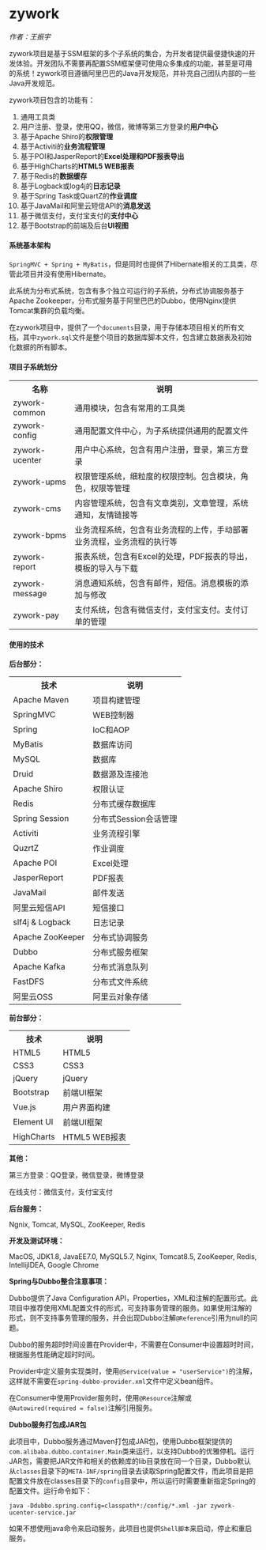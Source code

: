 # zywork

*作者：王振宇*

zywork项目是基于SSM框架的多个子系统的集合，为开发者提供最便捷快速的开发体验。开发团队不需要再配置SSM框架便可使用众多集成的功能，甚至是可用的系统！zywork项目遵循阿里巴巴的Java开发规范，并补充自己团队内部的一些Java开发规范。

zywork项目包含的功能有：

1. 通用工具类
2. 用户注册、登录，使用QQ，微信，微博等第三方登录的**用户中心**
3. 基于Apache Shiro的**权限管理**
4. 基于Activiti的**业务流程管理**
5. 基于POI和JasperReport的**Excel处理和PDF报表导出**
6. 基于HighCharts的**HTML5 WEB报表**
7. 基于Redis的**数据缓存**
8. 基于Logback或log4j的**日志记录**
9. 基于Spring Task或QuartZ的**作业调度**
10. 基于JavaMail和阿里云短信API的**消息发送**
11. 基于微信支付，支付宝支付的**支付中心**
12. 基于Bootstrap的前端及后台**UI视图**

#### 系统基本架构 
```SpringMVC + Spring + MyBatis```，但是同时也提供了Hibernate相关的工具类，尽管此项目并没有使用Hibernate。

此系统为分布式系统，包含有多个独立可运行的子系统，分布式协调服务基于Apache Zookeeper，分布式服务基于阿里巴巴的Dubbo，使用Nginx提供Tomcat集群的负载均衡。

在zywork项目中，提供了一个```documents```目录，用于存储本项目相关的所有文档，其中```zywork.sql```文件是整个项目的数据库脚本文件，包含建立数据表及初始化数据的所有脚本。

#### 项目子系统划分
<table>
	<tbody>
		<tr>
			<th>名称</th>
			<th>说明</th>
		</tr>
		<tr>
			<td>zywork-common</td>
			<td>通用模块，包含有常用的工具类</td>
		</tr>
		<tr>
			<td>zywork-config</td>
			<td>通用配置文件中心，为子系统提供通用的配置文件</td>
		</tr>
		<tr>
			<td>zywork-ucenter</td>
			<td>用户中心系统，包含有用户注册，登录，第三方登录</td>
		</tr>
		<tr>
			<td>zywork-upms</td>
			<td>权限管理系统，细粒度的权限控制。包含模块，角色，权限等管理</td>
		</tr>
		<tr>
			<td>zywork-cms</td>
			<td>内容管理系统，包含有文章类别，文章管理，系统通知，友情链接等</td>
		</tr>
		<tr>
			<td>zywork-bpms</td>
			<td>
			业务流程系统，包含有业务流程的上传，手动部署业务流程，业务流程的执行等			</td>
		</tr>
		<tr>
			<td>zywork-report</td>
			<td>
			报表系统，包含有Excel的处理，PDF报表的导出，模板的导入与下载
			</td>
		</tr>
		<tr>
			<td>zywork-message</td>
			<td>消息通知系统，包含有邮件，短信。消息模板的添加与修改</td>
		</tr>
		<tr>
			<td>zywork-pay</td>
			<td>支付系统，包含有微信支付，支付宝支付。支付订单的管理</td>
		</tr>
	</tbody>
</table>

#### 使用的技术

**后台部分：**

<table>
	<tbody>
		<tr>
			<th>技术</th>
			<th>说明</th>
		</tr>
		<tr>
			<td>Apache Maven</td>
			<td>项目构建管理</td>
		</tr>
		<tr>
			<td>SpringMVC</td>
			<td>WEB控制器</td>
		</tr>
		<tr>
			<td>Spring</td>
			<td>IoC和AOP</td>
		</tr>
		<tr>
			<td>MyBatis</td>
			<td>数据库访问</td>
		</tr>
		<tr>
			<td>MySQL</td>
			<td>数据库</td>
		</tr>
		<tr>
			<td>Druid</td>
			<td>数据源及连接池</td>
		</tr>
		<tr>
			<td>Apache Shiro</td>
			<td>权限认证</td>
		</tr>
		<tr>
			<td>Redis</td>
			<td>分布式缓存数据库</td>
		</tr>
		<tr>
			<td>Spring Session</td>
			<td>分布式Session会话管理</td>
		</tr>
		<tr>
			<td>Activiti</td>
			<td>业务流程引擎</td>
		</tr>
		<tr>
			<td>QuzrtZ</td>
			<td>作业调度</td>
		</tr>
		<tr>
			<td>Apache POI</td>
			<td>Excel处理</td>
		</tr>
		<tr>
			<td>JasperReport</td>
			<td>PDF报表</td>
		</tr>
		<tr>
			<td>JavaMail</td>
			<td>邮件发送</td>
		</tr>
		<tr>
			<td>阿里云短信API</td>
			<td>短信接口</td>
		</tr>
		<tr>
			<td>slf4j & Logback</td>
			<td>日志记录</td>
		</tr>
		<tr>
			<td>Apache ZooKeeper</td>
			<td>分布式协调服务</td>
		</tr>
		<tr>
			<td>Dubbo</td>
			<td>分布式服务框架</td>
		</tr>
		<tr>
			<td>Apache Kafka</td>
			<td>分布式消息队列</td>
		</tr>
		<tr>
			<td>FastDFS</td>
			<td>分布式文件系统</td>
		</tr>
		<tr>
			<td>阿里云OSS</td>
			<td>阿里云对象存储</td>
		</tr>
	</tbody>
</table>

**前台部分：**

<table>
	<tbody>
		<tr>
			<th>技术</th>
			<th>说明</th>
		</tr>
		<tr>
			<td>HTML5</td>
			<td>HTML5</td>
		</tr>
		<tr>
			<td>CSS3</td>
			<td>CSS3</td>
		</tr>
		<tr>
			<td>jQuery</td>
			<td>jQuery</td>
		</tr>
		<tr>
			<td>Bootstrap</td>
			<td>前端UI框架</td>
		</tr>
		<tr>
			<td>Vue.js</td>
			<td>用户界面构建</td>
		</tr>
		<tr>
			<td>Element UI</td>
			<td>前端UI框架</td>
		</tr>
		<tr>
			<td>HighCharts</td>
			<td>HTML5 WEB报表</td>
		</tr>
	</tbody>
</table>

**其他：**

第三方登录：QQ登录，微信登录，微博登录

在线支付：微信支付，支付宝支付

**后台服务：**

Ngnix, Tomcat, MySQL, ZooKeeper, Redis

**开发及测试环境：**

MacOS, JDK1.8, JavaEE7.0, MySQL5.7, Nginx, Tomcat8.5, ZooKeeper, Redis, IntellijIDEA, Google Chrome

**Spring与Dubbo整合注意事项：**

Dubbo提供了Java Configuration API，Properties，XML和注解的配置形式。此项目中推荐使用XML配置文件的形式，可支持事务管理的服务。如果使用注解的形式，则不支持事务管理的服务，并会出现Dubbo注解```@Reference```引用为null的问题。

Dubbo的服务超时时间设置在Provider中，不需要在Consumer中设置超时时间，根据服务性能确定超时时间。

Provider中定义服务实现类时，使用```@Service(value = "userService")```的注解，这样就不需要在```spring-dubbo-provider.xml```文件中定义bean组件。

在Consumer中使用Provider服务时，使用```@Resource```注解或```@Autowired(required = false)```注解引用服务。

**Dubbo服务打包成JAR包**

此项目中，Dubbo服务通过Maven打包成JAR包，使用Dubbo框架提供的```com.alibaba.dubbo.container.Main```类来运行，以支持Dubbo的优雅停机。运行JAR包，需要把JAR文件和相关的依赖库的lib目录放在同一个目录，Dubbo默认从```classes```目录下的```META-INF/spring```目录去读取Spring配置文件，而此项目是把配置文件放在classes目录下的```config```目录中，所以运行时需要重新指定Spring的配置文件。运行命令如下：

```java -Ddubbo.spring.config=classpath*:/config/*.xml -jar zywork-ucenter-service.jar```

如果不想使用java命令来启动服务，此项目也提供```Shell脚本```来启动，停止和重启服务。
